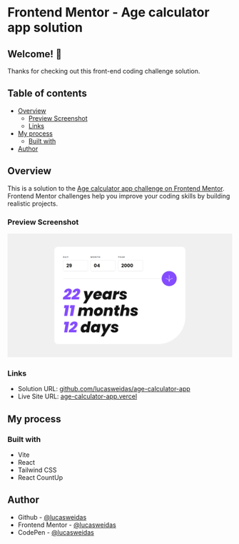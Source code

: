 # Frontend Mentor - Age calculator app solution

## Welcome! 👋

Thanks for checking out this front-end coding challenge solution.

## Table of contents

- [Overview](#overview)
  - [Preview Screenshot](#preview-screenshot)
  - [Links](#links)
- [My process](#my-process)
  - [Built with](#built-with)
- [Author](#author)

## Overview

This is a solution to the [Age calculator app challenge on Frontend Mentor](https://www.frontendmentor.io/challenges/age-calculator-app-dF9DFFpj-Q). Frontend Mentor challenges help you improve your coding skills by building realistic projects.

### Preview Screenshot

![Preview for the Age calculator app](./preview/desktop-preview.png)

### Links

- Solution URL: [github.com/lucasweidas/age-calculator-app](https://github.com/lucasweidas/age-calculator-app)
- Live Site URL: [age-calculator-app.vercel](https://age-calculator-app-two.vercel.app/)

## My process

### Built with

- Vite
- React
- Tailwind CSS
- React CountUp

## Author

- Github - [@lucasweidas](https://github.com/LucasWeidas)
- Frontend Mentor - [@lucasweidas](https://www.frontendmentor.io/profile/lucasweidas)
- CodePen - [@lucasweidas](https://codepen.io/lucasweidas)
